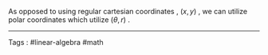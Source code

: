 As opposed to using regular cartesian coordinates ,  ($x , y$) , we can utilize polar coordinates which utilize $(\theta , r)$    . 
 
____
Tags : #linear-algebra #math 